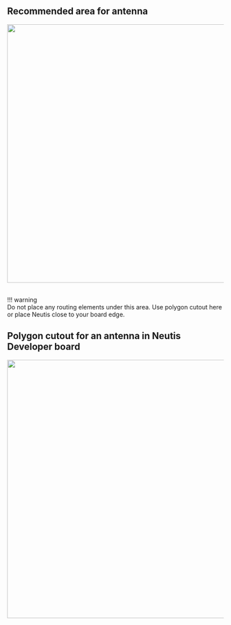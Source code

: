 ## Recommended  area for antenna

<div style="text-align: ceter;"><img src="../../img/hardware-integration/antenna-area.png" style="width: 600px;"></div><br>

!!! warning  
    Do not place any routing elements under this area.
    Use polygon cutout here or place Neutis close to your board edge.

## Polygon cutout for an antenna in Neutis Developer board

<div style="text-align: ceter;"><img src="../../img/hardware-integration/polygon-cutout.png" style="width: 600px;"></div><br>
